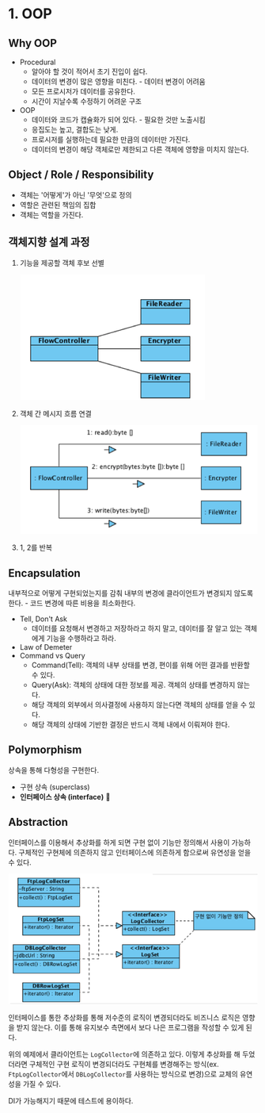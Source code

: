 # 1. OOP

## Why OOP

* Procedural 
  * 알아야 할 것이 적어서 초기 진입이 쉽다.
  * 데이터의 변경이 많은 영향을 미친다. - 데이터 변경이 어려움
  * 모든 프로시저가 데이터를 공유한다.
  * 시간이 지날수록 수정하기 어려운 구조
* OOP
  * 데이터와 코드가 캡슐화가 되어 있다. - 필요한 것만 노출시킴
  * 응집도는 높고, 결합도는 낮게.
  * 프로시저를 실행하는데 필요한 만큼의 데이터만 가진다.
  * 데이터의 변경이 해당 객체로만 제한되고 다른 객체에 영향을 미치지 않는다.



## Object / Role / Responsibility

* 객체는 '어떻게'가 아닌 '무엇'으로 정의
* 역할은 관련된 책임의 집합
* 객체는 역할을 가진다.



## 객체지향 설계 과정

1. 기능을 제공할 객체 후보 선별

   ![image](image1.png)

2. 객체 간 메시지 흐름 연결

   ![image](image2.png)

3. 1, 2를 반복



## Encapsulation

내부적으로 어떻게 구현되었는지를 감춰 내부의 변경에 클라이언트가 변경되지 않도록 한다. - 코드 변경에 따른 비용을 최소화한다.

* Tell, Don't Ask
  * 데이터를 요청해서 변경하고 저장하라고 하지 말고, 데이터를 잘 알고 있는 객체에게 기능을 수행하라고 하라.
* Law of Demeter
* Command vs Query
  * Command(Tell): 객체의 내부 상태를 변경, 편이를 위해 어떤 결과를 반환할 수 있다.
  * Query(Ask): 객체의 상태에 대한 정보를 제공. 객체의 상태를 변경하지 않는다.
  * 해당 객체의 외부에서 의사결정에 사용하지 않는다면 객체의 상태를 얻을 수 있다.
  * 해당 객체의 상태에 기반한 결정은 반드시 객체 내에서 이뤄져야 한다.



## Polymorphism

상속을 통해 다형성을 구현한다.

* 구현 상속 (superclass) 
* **인터페이스 상속 (interface)** 🌟



## Abstraction

인터페이스를 이용해서 추상화를 하게 되면 구현 없이 기능만 정의해서 사용이 가능하다. 구체적인 구현체에 의존하지 않고 인터페이스에 의존하게 함으로써 유연성을 얻을 수 있다.

![image](image3.png)

인터페이스를 통한 추상화를 통해 저수준의 로직이 변경되더라도 비즈니스 로직은 영향을 받지 않는다. 이를 통해 유지보수 측면에서 보다 나은 프로그램을 작성할 수 있게 된다. 

위의 예제에서 클라이언트는 `LogCollector`에 의존하고 있다. 이렇게 추상화를 해 두었더라면 구체적인 구현 로직이 변경되더라도 구현체를 변경해주는 방식(ex. `FtpLogCollector`에서 `DBLogCollector`를 사용하는 방식으로 변경)으로 교체의 유연성을 가질 수 있다.

DI가 가능해지기 때문에 테스트에 용이하다.


